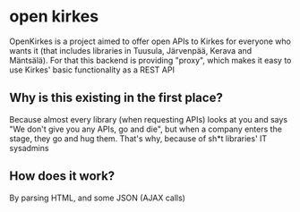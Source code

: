 # open kirkes
OpenKirkes is a project aimed to offer open APIs to Kirkes for everyone who wants it (that includes libraries in Tuusula, Järvenpää, Kerava and Mäntsälä). For that this backend is providing "proxy", which makes it easy to use Kirkes' basic functionality as a REST API



## Why is this existing in the first place?
Because almost every library (when requesting APIs) looks at you and says "We don't give you any APIs, go and die", but when a company enters the stage, they go and hug them. That's why, because of sh*t libraries' IT sysadmins

## How does it work?
By parsing HTML, and some JSON (AJAX calls)
